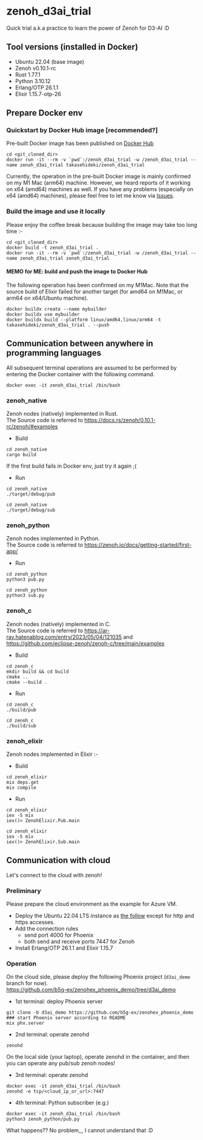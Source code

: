 # zenoh_d3ai_trial

Quick trial a.k.a practice to learn the power of Zenoh for D3-AI :D

## Tool versions (installed in Docker)

- Ubuntu 22.04 (base image)
- Zenoh v0.10.1-rc
- Rust 1.77.1
- Python 3.10.12
- Erlang/OTP 26.1.1
- Elixir 1.15.7-otp-26

## Prepare Docker env

### Quickstart by Docker Hub image [recommended?]

Pre-built Docker image has been published on [Docker Hub](https://hub.docker.com/repository/docker/takasehideki/zenoh_d3ai_trial/general)

```
cd <git_cloned_dir>
docker run -it --rm -v `pwd`:/zenoh_d3ai_trial -w /zenoh_d3ai_trial --name zenoh_d3ai_trial takasehideki/zenoh_d3ai_trial
```

Currently, the operation in the pre-built Docker image is mainly confirmed on my M1 Mac (arm64) machine.
However, we heard reports of it working on x64 (amd64) machines as well.
If you have any problems (especially on x64 (amd64) machines), please feel free to let me know via [Issues](https://github.com/takasehideki/zenoh_d3ai_trial/issues).

### Build the image and use it locally

Please enjoy the coffee break because building the image may take too long time :-

```
cd <git_cloned_dir>
docker build -t zenoh_d3ai_trial .
docker run -it --rm -v `pwd`:/zenoh_d3ai_trial -w /zenoh_d3ai_trial --name zenoh_d3ai_trial zenoh_d3ai_trial
```

#### MEMO for ME: build and push the image to Docker Hub

The following operation has been confirmed on my M1Mac.
Note that the source build of Elixir failed for another target (for amd64 on M1Mac, or arm64 on x64/Ubuntu machine).

```
docker buildx create --name mybuilder
docker buildx use mybuilder
docker buildx build --platform linux/amd64,linux/arm64 -t takasehideki/zenoh_d3ai_trial . --push
```

## Communication between anywhere in programming languages

All subsequent terminal operations are assumed to be performed by entering the Docker container with the following command.

```
docker exec -it zenoh_d3ai_trial /bin/bash
```

### zenoh_native

Zenoh nodes (natively) implemented in Rust.  
The Source code is referred to https://docs.rs/zenoh/0.10.1-rc/zenoh/#examples

- Build
```
cd zenoh_native
cargo build
```

If the first build fails in Docker env, just try it again ;(

- Run
```
cd zenoh_native
./target/debug/pub
```
```
cd zenoh_native
./target/debug/sub
```

### zenoh_python

Zenoh nodes implemented in Python.  
The Source code is referred to https://zenoh.io/docs/getting-started/first-app/

- Run
```
cd zenoh_python
python3 pub.py
```
```
cd zenoh_python
python3 sub.py
```

### zenoh_c

Zenoh nodes (natively) implemented in C.  
The Source code is referred to https://ar-ray.hatenablog.com/entry/2023/05/04/121035 and https://github.com/eclipse-zenoh/zenoh-c/tree/main/examples

- Build
```
cd zenoh_c
mkdir build && cd build
cmake ..
cmake --build .
```

- Run
```
cd zenoh_c
./build/pub
```
```
cd zenoh_c
./build/sub
```

### zenoh_elixir

Zenoh nodes implemented in Elixir :-

- Build
```
cd zenoh_elixir
mix deps.get
mix compile
```

- Run
```
cd zenoh_elixir
iex -S mix
iex()> ZenohElixir.Pub.main
```
```
cd zenoh_elixir
iex -S mix
iex()> ZenohElixir.Sub.main
```

## Communication with cloud

Let's connect to the cloud with zenoh!

### Preliminary

Please prepare the cloud environment as the example for Azure VM.

- Deploy the Ubuntu 22.04 LTS instance as [the follow](https://qiita.com/t_ymgt/items/0c473f73cfe4794a8036) except for http and https accesses.
- Add the connection rules
  - send port 4000 for Phoenix
  - both send and receive ports 7447 for Zenoh
- Install Erlang/OTP 26.1.1 and Elixir 1.15.7

### Operation

On the cloud side, please deploy the following Phoenix project (`d3ai_demo` branch for now).  
https://github.com/b5g-ex/zenohex_phoenix_demo/tree/d3ai_demo

- 1st terminal: deploy Phoenix server
```
git clone -b d3ai_demo https://github.com/b5g-ex/zenohex_phoenix_demo
### start Phoenix server according to README
mix phx.server
```
- 2nd terminal: operate zenohd
```
zenohd
```

On the local side (your laptop), operate zenohd in the container, and then you can operate any pub/sub zenoh nodes!

- 3rd terminal: operate zenohd
```
docker exec -it zenoh_d3ai_trial /bin/bash
zenohd -e tcp/<cloud_ip_or_url>:7447
```
- 4th terminal: Python subscriber (e.g.)
```
docker exec -it zenoh_d3ai_trial /bin/bash
python3 zenoh_python/pub.py
```

What happens??
No problem,,, I cannot understand that :D
